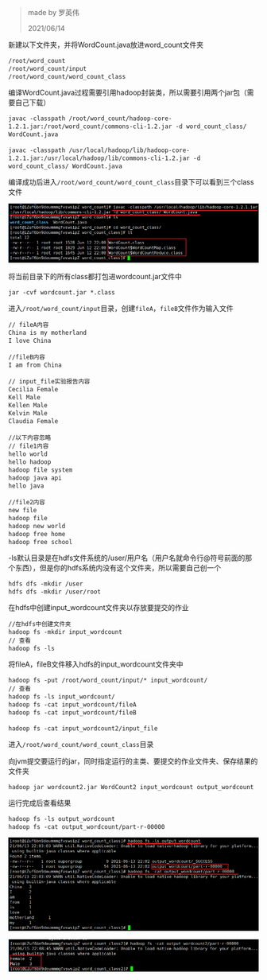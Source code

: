 > made by 罗英伟
>
> 2021/06/14



新建以下文件夹，并将WordCount.java放进word_count文件夹

```
/root/word_count
/root/word_count/input
/root/word_count/word_count_class
```

编译WordCount.java过程需要引用hadoop封装类，所以需要引用两个jar包（需要自己下载）

```
javac -classpath /root/word_count/hadoop-core-1.2.1.jar:/root/word_count/commons-cli-1.2.jar -d word_count_class/ WordCount.java  

javac -classpath /usr/local/hadoop/lib/hadoop-core-1.2.1.jar:/usr/local/hadoop/lib/commons-cli-1.2.jar -d word_count_class/ WordCount.java 
```

编译成功后进入`/root/word_count/word_count_class`目录下可以看到三个class文件

![image-20210612220257677](https://raw.githubusercontent.com/Extreme-S/img-bed/main/posts/image-20210612220257677.png)

将当前目录下的所有class都打包进wordcount.jar文件中

```
jar -cvf wordcount.jar *.class  
```

进入`/root/word_count/input`目录，创建`fileA`，`fileB`文件作为输入文件

```
// fileA内容
China is my motherland
I love China

//fileB内容
I am from China

// input_file实验报告内容
Cecilia Female
Kell Male
Kellen Male
Kelvin Male
Claudia Female

//以下内容忽略
// file1内容
hello world
hello hadoop
hadoop file system
hadoop java api
hello java

//file2内容
new file
hadoop file
hadoop new world
hadoop free home
hadoop free school
```

-ls默认目录是在hdfs文件系统的/user/用户名（用户名就命令行@符号前面的那个东西），但是你的hdfs系统内没有这个文件夹，所以需要自己创一个

```
hdfs dfs -mkdir /user
hdfs dfs -mkdir /user/root
```

在hdfs中创建input_wordcount文件夹以存放要提交的作业

```
//在hdfs中创建文件夹
hadoop fs -mkdir input_wordcount
// 查看
hadoop fs -ls
```

将fileA，fileB文件移入hdfs的input_wordcount文件夹中

```
hadoop fs -put /root/word_count/input/* input_wordcount/
// 查看
hadoop fs -ls input_wordcount/
hadoop fs -cat input_wordcount/fileA
hadoop fs -cat input_wordcount/fileB

hadoop fs -cat input_wordcount2/input_file
```

进入`/root/word_count/word_count_class`目录

向jvm提交要运行的jar，同时指定运行的主类、要提交的作业文件夹、保存结果的文件夹

```
hadoop jar wordcount2.jar WordCount2 input_wordcount output_wordcount 
```

运行完成后查看结果

```
hadoop fs -ls output_wordcount
hadoop fs -cat output_wordcount/part-r-00000
```

![image-20210613220744523](https://raw.githubusercontent.com/Extreme-S/img-bed/main/posts/image-20210613220744523.png)

![image-20210615220905671](https://raw.githubusercontent.com/Extreme-S/img-bed/main/posts/image-20210615220905671.png)

